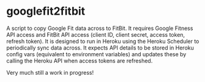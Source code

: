 # googlefit2fitbit
A script to copy Google Fit data across to FitBit. It requires Google Fitness API access and FitBit API access (client ID, client secret, access token, refresh token). It is designed to run in Heroku using the Heroku Scheduler to periodically sync data across. It expects API details to be stored in Heroku config vars (equivalent to environment variables) and updates these by calling the Heroku API when access tokens are refreshed.

Very much still a work in progress!
